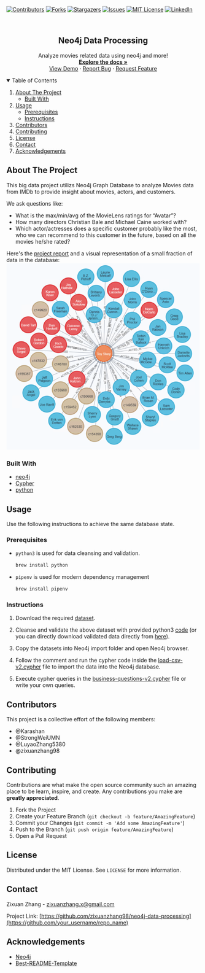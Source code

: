 <!-- 
The template of this README file is from https://github.com/othneildrew/Best-README-Template 

MIT License

Copyright (c) 2018 Othneil Drew

Permission is hereby granted, free of charge, to any person obtaining a copy
of this software and associated documentation files (the "Software"), to deal
in the Software without restriction, including without limitation the rights
to use, copy, modify, merge, publish, distribute, sublicense, and/or sell
copies of the Software, and to permit persons to whom the Software is
furnished to do so, subject to the following conditions:

The above copyright notice and this permission notice shall be included in all
copies or substantial portions of the Software.

THE SOFTWARE IS PROVIDED "AS IS", WITHOUT WARRANTY OF ANY KIND, EXPRESS OR
IMPLIED, INCLUDING BUT NOT LIMITED TO THE WARRANTIES OF MERCHANTABILITY,
FITNESS FOR A PARTICULAR PURPOSE AND NONINFRINGEMENT. IN NO EVENT SHALL THE
AUTHORS OR COPYRIGHT HOLDERS BE LIABLE FOR ANY CLAIM, DAMAGES OR OTHER
LIABILITY, WHETHER IN AN ACTION OF CONTRACT, TORT OR OTHERWISE, ARISING FROM,
OUT OF OR IN CONNECTION WITH THE SOFTWARE OR THE USE OR OTHER DEALINGS IN THE
SOFTWARE.
-->
[![Contributors][contributors-shield]][contributors-url]
[![Forks][forks-shield]][forks-url]
[![Stargazers][stars-shield]][stars-url]
[![Issues][issues-shield]][issues-url]
[![MIT License][license-shield]][license-url]
[![LinkedIn][linkedin-shield]][linkedin-url]


<!-- PROJECT LOGO -->
<br />
<p align="center">
  <!-- <a href="https://github.com/othneildrew/Best-README-Template">
    <img src="images/logo.png" alt="Logo" width="80" height="80">
  </a> -->

  <h2 align="center">Neo4j Data Processing</h3>

  <p align="center">
    Analyze movies related data using neo4j and more!
    <br />
    <a href="https://github.com/zixuanzhang98/neo4j-data-processing"><strong>Explore the docs »</strong></a>
    <br />
    <a href="https://youtu.be/wvrD743SXdU">View Demo</a>
    ·
    <a href="https://github.com/zixuanzhang98/neo4j-data-processing/issues">Report Bug</a>
    ·
    <a href="https://github.com/zixuanzhang98/neo4j-data-processing/issues">Request Feature</a>
  </p>
</p>



<!-- TABLE OF CONTENTS -->
<details open="open">
  <summary>Table of Contents</summary>
  <ol>
    <li>
      <a href="#about-the-project">About The Project</a>
      <ul>
        <li><a href="#built-with">Built With</a></li>
      </ul>
    </li>
    <li>
      <a href="#usage">Usage</a>
      <ul>
        <li><a href="#prerequisites">Prerequisites</a></li>
        <li><a href="#instructions">Instructions</a></li>
      </ul>
    </li>
    <li><a href="#contributors">Contributors</a></li>
    <li><a href="#contributing">Contributing</a></li>
    <li><a href="#license">License</a></li>
    <li><a href="#contact">Contact</a></li>
    <li><a href="#acknowledgements">Acknowledgements</a></li>
  </ol>
</details>



<!-- ABOUT THE PROJECT -->
## About The Project
This big data project utilizs Neo4j Graph Database to analyze Movies data from IMDb to provide insight about movies, actors, and customers.

We ask questions like:
- What is the max/min/avg of the MovieLens ratings for “Avatar”?
- How many directors Christian Bale and Michael Caine worked with?
- Which actor/actresses does a specific customer probably like the most, who we can recommend to this customer in the future,  based on all the movies he/she rated?

Here's the [project report](CSCI5751_Project1_Phase3_Avatar.pdf) and a visual representation of a small fraction of data in the database:
![Graph Database Visual](img/database.png)


### Built With
* [neo4j](https://https://neo4j.com/)
* [Cypher](https://neo4j.com/developer/cypher/)
* [python](https://www.python.org/)


<!-- USAGE EXAMPLES -->
## Usage

Use the following instructions to achieve the same database state.

### Prerequisites

* `python3` is used for data cleansing and validation. 
  ```sh
  brew install python
  ```
* `pipenv` is used for modern dependency management
  ```sh
  brew install pipenv
  ```

### Instructions

1. Download the required [dataset](https://drive.google.com/drive/folders/1eJtPlbBq3LAYYaHFybdL6Jp8gPt0wuNY?usp=sharing).

2. Cleanse and validate the above dataset with provided python3 [code](data-preprocessing/phase3_data_preprocessing.ipynb) (or you can directly download validated data directly from [here](https://drive.google.com/drive/folders/1nULKryZUJT_OnRDUNhvSgOj4oWx9V7sM?usp=sharing)).

3. Copy the datasets into Neo4j import folder and open Neo4j browser.

4. Follow the comment and run the cypher code inside the [load-csv-v2.cypher](cypher/load-csv-v2.cypher) file to import the data into the Neo4j database.

5. Execute cypher queries in the [business-questions-v2.cypher](cypher/business-questions-v2.cypher) file or write your own queries.

## Contributors
This project is a collective effort of the following members:
- @Karashan
- @StrongWeiUMN
- @LuyaoZhang5380
- @zixuanzhang98


<!-- CONTRIBUTING -->
## Contributing

Contributions are what make the open source community such an amazing place to be learn, inspire, and create. Any contributions you make are **greatly appreciated**.

1. Fork the Project
2. Create your Feature Branch (`git checkout -b feature/AmazingFeature`)
3. Commit your Changes (`git commit -m 'Add some AmazingFeature'`)
4. Push to the Branch (`git push origin feature/AmazingFeature`)
5. Open a Pull Request



<!-- LICENSE -->
## License

Distributed under the MIT License. See `LICENSE` for more information.



<!-- CONTACT -->
## Contact

Zixuan Zhang - zixuanzhang.x@gmail.com

Project Link: [https://github.com/zixuanzhang98/neo4j-data-processing](https://github.com/your_username/repo_name)



<!-- ACKNOWLEDGEMENTS -->
## Acknowledgements
* [Neo4j](https://neo4j.com/)
* [Best-README-Template](https://github.com/othneildrew/Best-README-Template)






<!-- MARKDOWN LINKS & IMAGES -->
<!-- https://www.markdownguide.org/basic-syntax/#reference-style-links -->
[contributors-shield]: https://img.shields.io/github/contributors/zixuanzhang98/neo4j-data-processing.svg?style=for-the-badge
[contributors-url]: https://github.com/zixuanzhang98/neo4j-data-processing/graphs/contributors
[forks-shield]: https://img.shields.io/github/forks/zixuanzhang98/neo4j-data-processing.svg?style=for-the-badge
[forks-url]: https://github.com/zixuanzhang98/neo4j-data-processing/network/members
[stars-shield]: https://img.shields.io/github/stars/zixuanzhang98/neo4j-data-processing.svg?style=for-the-badge
[stars-url]: https://github.com/zixuanzhang98/neo4j-data-processing/stargazers
[issues-shield]: https://img.shields.io/github/issues/zixuanzhang98/neo4j-data-processing.svg?style=for-the-badge
[issues-url]: https://github.com/zixuanzhang98/neo4j-data-processing/issues
[license-shield]: https://img.shields.io/github/license/zixuanzhang98/neo4j-data-processing.svg?style=for-the-badge
[license-url]: https://github.com/zixuanzhang98/neo4j-data-processing/blob/master/LICENSE.txt
[linkedin-shield]: https://img.shields.io/badge/-LinkedIn-black.svg?style=for-the-badge&logo=linkedin&colorB=555
[linkedin-url]: https://linkedin.com/in/zixuanzhang98
[product-screenshot]: images/screenshot.png